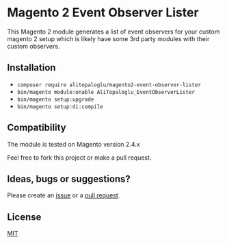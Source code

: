 # Magento 2 Event Observer Lister

This Magento 2 module generates a list of event observers for your custom magento 2 setup which is likely have some 3rd party modules with their custom observers.

## Installation
- `composer require alitopaloglu/magento2-event-observer-lister`
- `bin/magento module:enable AliTopaloglu_EventObserverLister`
- `bin/magento setup:upgrade`
- `bin/magento setup:di:compile`

## Compatibility
The module is tested on Magento version 2.4.x

Feel free to fork this project or make a pull request.

## Ideas, bugs or suggestions?
Please create an [issue](https://github.com/alitopaloglu/magento2-event-observer-lister/issues) or a [pull request](https://github.com/alitopaloglu/magento2-event-observer-lister/pulls).

## License
[MIT](LICENSE)
